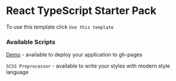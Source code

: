 # React TypeScript Starter Pack

To use this template click `Use this template`

### Available Scripts

[Demo](https://nadiyahr.github.io/convertor/) - available to deploy your application to gh-pages

`SCSS Preprocessor` - available to write your styles with modern style language

